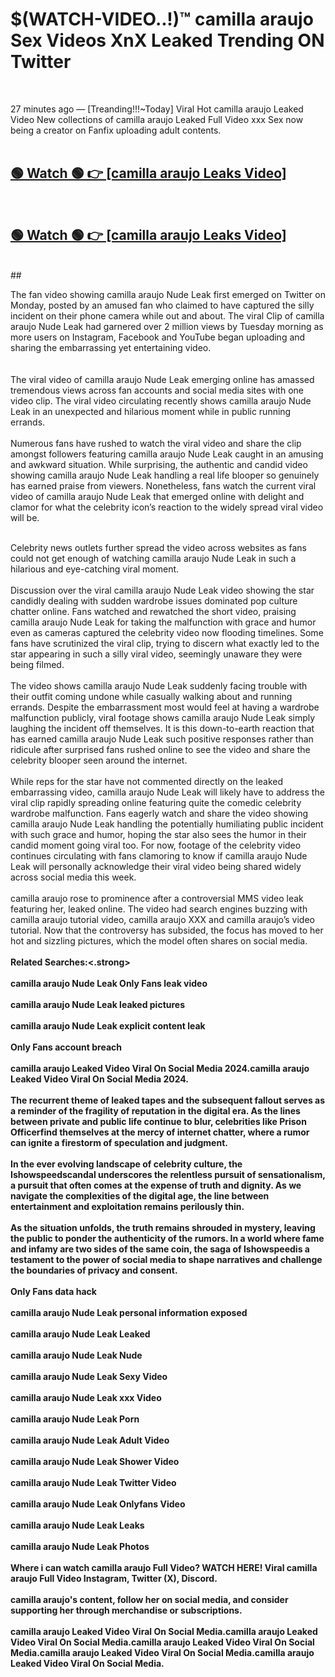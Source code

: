

# $(WATCH-VIDEO..!)™ camilla araujo Sex Videos XnX Leaked Trending ON Twitter<br>
<br>

27 minutes ago — [Treanding!!!~Today] Viral Hot camilla araujo Leaked Video New collections of camilla araujo Leaked Full Video xxx Sex now being a creator on Fanfix uploading adult contents.
<br>
 <br>

##  <a href="https://clipsfans.site/?title=camilla_araujo&ref=git">🟢 Watch 🟢 👉 [camilla araujo Leaks Video]</a><br>
  <br>

##  <a href="https://clipsfans.site/?title=camilla_araujo&ref=git">🟢 Watch 🟢 👉 [camilla araujo Leaks Video]</a><br>
  <br>
  ##
  <br>

The fan video showing camilla araujo Nude Leak first emerged on Twitter on Monday, posted by an amused fan who claimed to have captured the silly incident on their phone camera while out and about. The viral Clip of camilla araujo Nude Leak had garnered over 2 million views by Tuesday morning as more users on Instagram, Facebook and YouTube began uploading and sharing the embarrassing yet entertaining video.
<br><br>
  <br>
The viral video of camilla araujo Nude Leak emerging online has amassed tremendous views across fan accounts and social media sites with one video clip. The viral video circulating recently shows camilla araujo Nude Leak in an unexpected and hilarious moment while in public running errands.
<br><br>
Numerous fans have rushed to watch the viral video and share the clip amongst followers featuring camilla araujo Nude Leak caught in an amusing and awkward situation. While surprising, the authentic and candid video showing camilla araujo Nude Leak handling a real life blooper so genuinely has earned praise from viewers. Nonetheless, fans watch the current viral video of camilla araujo Nude Leak that emerged online with delight and clamor for what the celebrity icon’s reaction to the widely spread viral video will be.
<br><br>

Celebrity news outlets further spread the video across websites as fans could not get enough of watching camilla araujo Nude Leak in such a hilarious and eye-catching viral moment.
<br><br>
Discussion over the viral camilla araujo Nude Leak video showing the star candidly dealing with sudden wardrobe issues dominated pop culture chatter online. Fans watched and rewatched the short video, praising camilla araujo Nude Leak for taking the malfunction with grace and humor even as cameras captured the celebrity video now flooding timelines. Some fans have scrutinized the viral clip, trying to discern what exactly led to the star appearing in such a silly viral video, seemingly unaware they were being filmed.
<br><br>
The video shows camilla araujo Nude Leak suddenly facing trouble with their outfit coming undone while casually walking about and running errands. Despite the embarrassment most would feel at having a wardrobe malfunction publicly, viral footage shows camilla araujo Nude Leak simply laughing the incident off themselves. It is this down-to-earth reaction that has earned camilla araujo Nude Leak such positive responses rather than ridicule after surprised fans rushed online to see the video and share the celebrity blooper seen around the internet.
<br><br>
While reps for the star have not commented directly on the leaked embarrassing video, camilla araujo Nude Leak will likely have to address the viral clip rapidly spreading online featuring quite the comedic celebrity wardrobe malfunction. Fans eagerly watch and share the video showing camilla araujo Nude Leak handling the potentially humiliating public incident with such grace and humor, hoping the star also sees the humor in their candid moment going viral too. For now, footage of the celebrity video continues circulating with fans clamoring to know if camilla araujo Nude Leak will personally acknowledge their viral video being shared widely across social media this week.
<br><br>
camilla araujo rose to prominence after a controversial MMS video leak featuring her, leaked online. The video had search engines buzzing with camilla araujo tutorial video, camilla araujo XXX and camilla araujo’s video tutorial. Now that the controversy has subsided, the focus has moved to her hot and sizzling pictures, which the model often shares on social media.
<br><br>
<strong>Related Searches:<.strong>
<br><br>
camilla araujo Nude Leak Only Fans leak video
<br><br>
camilla araujo Nude Leak leaked pictures
<br><br>
camilla araujo Nude Leak explicit content leak
<br><br>
Only Fans account breach
<br><br>
camilla araujo Leaked Video Viral On Social Media 2024.camilla araujo Leaked Video Viral On Social Media 2024.
<br><br>
The recurrent theme of leaked tapes and the subsequent fallout serves as a reminder of the fragility of reputation in the digital era. As the lines between private and public life continue to blur, celebrities like Prison Officerfind themselves at the mercy of internet chatter, where a rumor can ignite a firestorm of speculation and judgment.
<br><br>
In the ever evolving landscape of celebrity culture, the Ishowspeedscandal underscores the relentless pursuit of sensationalism, a pursuit that often comes at the expense of truth and dignity. As we navigate the complexities of the digital age, the line between entertainment and exploitation remains perilously thin.
<br><br>
As the situation unfolds, the truth remains shrouded in mystery, leaving the public to ponder the authenticity of the rumors. In a world where fame and infamy are two sides of the same coin, the saga of Ishowspeedis a testament to the power of social media to shape narratives and challenge the boundaries of privacy and consent.
<br><br>
Only Fans data hack
<br><br>
camilla araujo Nude Leak personal information exposed
<br><br>
camilla araujo Nude Leak Leaked
<br><br>
camilla araujo Nude Leak Nude
<br><br>
camilla araujo Nude Leak Sexy Video
<br><br>
camilla araujo Nude Leak xxx Video
<br><br>
camilla araujo Nude Leak Porn
<br><br>
camilla araujo Nude Leak Adult Video
<br><br>
camilla araujo Nude Leak Shower Video
<br><br>
camilla araujo Nude Leak Twitter Video
<br><br>
camilla araujo Nude Leak Onlyfans Video
<br><br>
camilla araujo Nude Leak Leaks
<br><br>
camilla araujo Nude Leak Photos
<br><br>
Where i can watch camilla araujo Full Video? WATCH HERE! Viral camilla araujo Full Video Instagram, Twitter (X), Discord.
<br><br>
camilla araujo's content, follow her on social media, and consider supporting her through merchandise or subscriptions.
<br><br>
camilla araujo Leaked Video Viral On Social Media.camilla araujo Leaked Video Viral On Social Media.camilla araujo Leaked Video Viral On Social Media.camilla araujo Leaked Video Viral On Social Media.camilla araujo Leaked Video Viral On Social Media.
